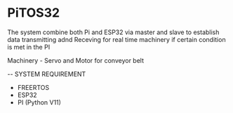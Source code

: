 # PiTOS32

The system combine both Pi and ESP32 via master and slave to establish data transmitting adnd Receving for real time machinery if certain condition is met in the PI

Machinery - Servo and Motor for conveyor belt

-- SYSTEM REQUIREMENT

- FREERTOS
- ESP32
- PI (Python V11)
